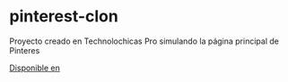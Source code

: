 # pinterest-clon
Proyecto creado en Technolochicas Pro simulando la página principal de Pinteres

[Disponible en](pinterest-clon-peach.vercel.app)
